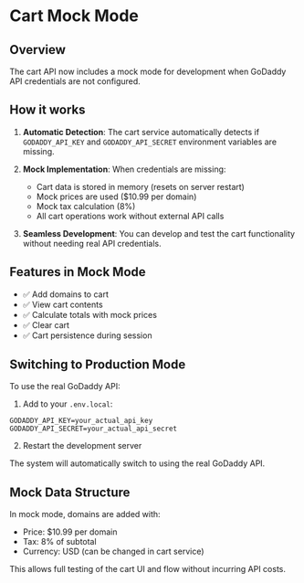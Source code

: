 # Cart Mock Mode

## Overview
The cart API now includes a mock mode for development when GoDaddy API credentials are not configured.

## How it works

1. **Automatic Detection**: The cart service automatically detects if `GODADDY_API_KEY` and `GODADDY_API_SECRET` environment variables are missing.

2. **Mock Implementation**: When credentials are missing:
   - Cart data is stored in memory (resets on server restart)
   - Mock prices are used ($10.99 per domain)
   - Mock tax calculation (8%)
   - All cart operations work without external API calls

3. **Seamless Development**: You can develop and test the cart functionality without needing real API credentials.

## Features in Mock Mode

- ✅ Add domains to cart
- ✅ View cart contents
- ✅ Calculate totals with mock prices
- ✅ Clear cart
- ✅ Cart persistence during session

## Switching to Production Mode

To use the real GoDaddy API:

1. Add to your `.env.local`:
```
GODADDY_API_KEY=your_actual_api_key
GODADDY_API_SECRET=your_actual_api_secret
```

2. Restart the development server

The system will automatically switch to using the real GoDaddy API.

## Mock Data Structure

In mock mode, domains are added with:
- Price: $10.99 per domain
- Tax: 8% of subtotal
- Currency: USD (can be changed in cart service)

This allows full testing of the cart UI and flow without incurring API costs.